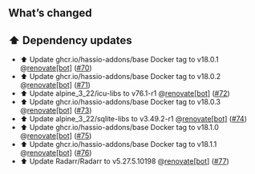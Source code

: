 ## What’s changed

## ⬆️ Dependency updates

- ⬆️ Update ghcr.io/hassio-addons/base Docker tag to v18.0.1 @[renovate[bot]](https://github.com/apps/renovate) ([#70](https://github.com/hassio-addons/addon-radarr/pull/70))
- ⬆️ Update ghcr.io/hassio-addons/base Docker tag to v18.0.2 @[renovate[bot]](https://github.com/apps/renovate) ([#71](https://github.com/hassio-addons/addon-radarr/pull/71))
- ⬆️ Update alpine_3_22/icu-libs to v76.1-r1 @[renovate[bot]](https://github.com/apps/renovate) ([#72](https://github.com/hassio-addons/addon-radarr/pull/72))
- ⬆️ Update ghcr.io/hassio-addons/base Docker tag to v18.0.3 @[renovate[bot]](https://github.com/apps/renovate) ([#73](https://github.com/hassio-addons/addon-radarr/pull/73))
- ⬆️ Update alpine_3_22/sqlite-libs to v3.49.2-r1 @[renovate[bot]](https://github.com/apps/renovate) ([#74](https://github.com/hassio-addons/addon-radarr/pull/74))
- ⬆️ Update ghcr.io/hassio-addons/base Docker tag to v18.1.0 @[renovate[bot]](https://github.com/apps/renovate) ([#75](https://github.com/hassio-addons/addon-radarr/pull/75))
- ⬆️ Update ghcr.io/hassio-addons/base Docker tag to v18.1.1 @[renovate[bot]](https://github.com/apps/renovate) ([#76](https://github.com/hassio-addons/addon-radarr/pull/76))
- ⬆️ Update Radarr/Radarr to v5.27.5.10198 @[renovate[bot]](https://github.com/apps/renovate) ([#77](https://github.com/hassio-addons/addon-radarr/pull/77))
